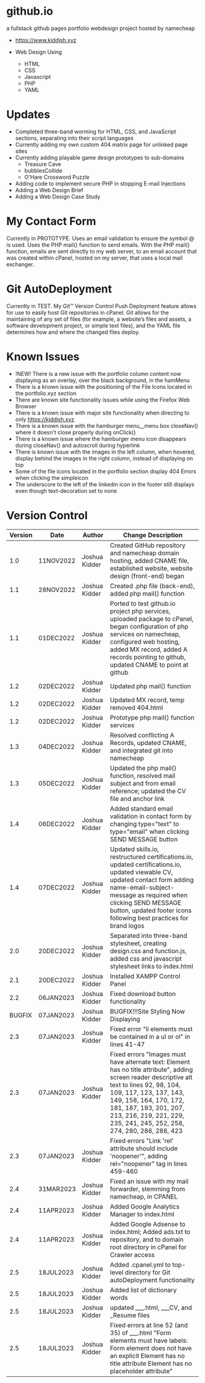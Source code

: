# github.io
a fullstack github pages portfolio webdesign project hosted by namecheap
- https://www.kiddjsh.xyz

- Web Design Using
    - HTML
    - CSS
    - Javascript
    - PHP
    - YAML
# Updates
- Completed three-band worming for HTML, CSS, and JavaScript sections, separating into their script languages
- Currently adding my own custom 404 matrix page for unlinked page sites
- Currently adding playable game design prototypes to sub-domains
  - Treasure Cave
  - bubblesCollide
  - O'Hare Crossword Puzzle
- Adding code to implement secure PHP in stopping E-mail Injections
- Adding a Web Design Brief
- Adding a Web Design Case Study
# My Contact Form
Currently in PROTOTYPE. Uses an email validation to ensure the symbol @ is used. Uses the PHP mail() function to send emails. With the PHP mail() function, emails are sent directly to my web server, to an email account that was created within cPanel, hosted on my server, that uses a local mail exchanger.

# Git AutoDeployment
Currently in TEST. My Git™ Version Control Push Deployment feature allows for use to easily host Git repositories in cPanel. Git allows for the maintaining of any set of files (for example, a website’s files and assets, a software development project, or simple text files), and the YAML file determines how and where the changed files deploy.


# Known Issues
 - !NEW! There is a new issue with the portfolio column content now displaying as an overlay, over the black background, in the hamMenu
 - There is a known issue with the positioning of the File Icons located in the portfolio.xyz section
 - There are known site functionality issues while using the Firefox Web Browser
 - There is a known issue with major site functionality when directing to only https://kiddjsh.xyz
 - There is a known issue with the hamburger menu__menu box closeNav() where it doesn't close properly during onClick()
 - There is a known issue where the hamburger menu icon disappears during closeNav() and autoscroll during hyperlink
 - There is known issue with the images in the left column, when hovered, display behind the images in the right
 column, instead of displaying on top
 - Some of the file icons located in the portfolio section display 404 Errors when clicking the simpleicon
 - The underscore to the left of the linkedin icon in the footer still displays even though text-decoration set to none

# Version Control

Version      | Date          | Author        | Change Description |
------------ | ------------- | ------------- | ------------------ |
1.0          | 11NOV2022  | Joshua Kidder | Created GitHub repository and namecheap domain hosting, added CNAME file, established website, website design (front-end) began
1.1          | 28NOV2022  | Joshua Kidder | Created .php file (back-end), added php mail() function
1.1          | 01DEC2022  | Joshua Kidder | Ported to test github.io project php services, uploaded package to cPanel, began configuration of php services on namecheap, configured web hosting, added MX record, added A records pointing to github, updated CNAME to point at github
1.2          | 02DEC2022  | Joshua Kidder | Updated php mail() function
1.2          | 02DEC2022  | Joshua Kidder | Updated MX record, temp removed 404.html
1.2          | 02DEC2022  | Joshua Kidder | Prototype php mail() function services
1.3          | 04DEC2022  | Joshua Kidder | Resolved conflicting A Records, updated CNAME, and integrated git into namecheap
1.3          | 05DEC2022  | Joshua Kidder | Updated the php mail() function, resolved mail subject and from email reference; updated the CV file and anchor link
1.4          | 06DEC2022  | Joshua Kidder | Added standard email validation in contact form by changing type="text" to type="email" when clicking SEND MESSAGE button
1.4          | 07DEC2022  | Joshua Kidder | Updated skills.io, restructured certifications.io, updated certifications.io, updated viewable CV, updated contact form adding name-email-subject-message as required when clicking SEND MESSAGE button, updated footer icons following best practices for brand logos
2.0          | 20DEC2022  | Joshua Kidder | Separated into three-band stylesheet, creating design.css and function.js, added css and javascript stylesheet links to index.html
2.1          | 20DEC2022  | Joshua Kidder | Installed XAMPP Control Panel
2.2          | 06JAN2023  | Joshua Kidder | Fixed download button functionality
BUGFIX       | 07JAN2023  | Joshua Kidder | BUGFIX!!!Site Styling Now Displaying
2.3          | 07JAN2023  | Joshua Kidder | Fixed error "li elements must be contained in a ul or ol" in lines 41-47
2.3          | 07JAN2023  | Joshua Kidder | Fixed errors "Images must have alternate text: Element has no title attribute", adding screen reader descriptive alt text to lines 92, 98, 104, 109, 117, 123, 137, 143, 149, 158, 164, 170, 172, 181, 187, 193, 201, 207, 213, 216, 219, 221, 229, 235, 241, 245, 252, 258, 274, 280, 286, 288, 423
2.3          | 07JAN2023  | Joshua Kidder | Fixed errors "Link 'rel' attribute should include 'noopener'", adding rel="noopener" tag in lines 459-460
2.4          | 31MAR2023  | Joshua Kidder | Fixed an issue with my mail forwarder, stemming from namecheap, in CPANEL
2.4          | 11APR2023  | Joshua Kidder | Added Google Analytics Manager to index.html
2.4          | 11APR2023  | Joshua Kidder | Added Google Adsense to index.html; Added ads.txt to repository, and to domain root directory in cPanel for Crawler access
2.5          | 18JUL2023  | Joshua Kidder | Added .cpanel.yml to top-level directory for Git autoDeployment functionality
2.5          | 18JUL2023  | Joshua Kidder | Added list of dictionary words 
2.5          | 18JUL2023  | Joshua Kidder | updated ___.html, ___CV, and _Resume files
2.5          | 18JUL2023  | Joshua Kidder | Fixed errors at line 52 (and 35) of ___.html "Form elements must have labels: Form element does not have an explicit <label> Element has no title attribute Element has no placeholder attribute"
